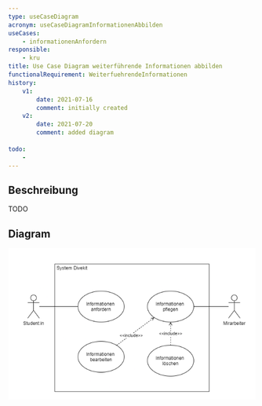```yaml
---
type: useCaseDiagram
acronym: useCaseDiagramInformationenAbbilden
useCases:
    - informationenAnfordern
responsible: 
    - kru
title: Use Case Diagram weiterführende Informationen abbilden
functionalRequirement: WeiterfuehrendeInformationen
history:
    v1:
        date: 2021-07-16
        comment: initially created
    v2:
        date: 2021-07-20
        comment: added diagram

todo: 
    - 
---
```


## Beschreibung

TODO

## Diagram

![UseCase Diagramm zu Informationen abbilden](./diagrams/UseCaseInformationenAbbilden.png)


